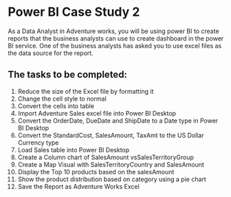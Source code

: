 # Power BI Case Study 2
As a Data Analyst in Adventure works, you will be using power BI to create reports that
the business analysts can use to create dashboard in the power BI service. One of the
business analysts has asked you to use excel files as the data source for the report.  
## The tasks to be completed:  
1. Reduce the size of the Excel file by formatting it
2. Change the cell style to normal
3. Convert the cells into table
4. Import Adventure Sales excel file into Power BI Desktop
5. Convert the OrderDate, DueDate and ShipDate to a Date type in Power BI Desktop
6. Convert the StandardCost, SalesAmount, TaxAmt to the US Dollar Currency type
7. Load Sales table into Power BI Desktop
8. Create a Column chart of SalesAmount vsSalesTerritoryGroup
9. Create a Map Visual with SalesTerritoryCountry and SalesAmount
10. Display the Top 10 products based on the salesAmount
11. Show the product distribution based on category using a pie chart
12. Save the Report as Adventure Works Excel
